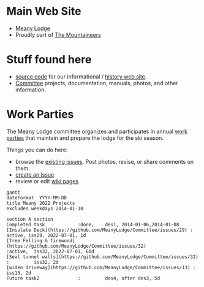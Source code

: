 # Main Web Site

- [Meany Lodge](https://www.mountaineers.org/locations-lodges/meany-lodge/)
- Proudly part of [The Mountaineers](https://www.mountaineers.org) 


# Stuff found here
- [source code](https://github.com/MeanyLodge/meanylodge.github.com) for our informational / [history web site](https://meanylodge.github.io).
- [Committee](https://github.com/MeanyLodge/Committee) projects, documentation, manuals, photos, and other information.


# Work Parties

The Meany Lodge committee organizes and participates in annual [work parties](https://meanylodge.github.io/Work-Parties) that maintain and prepare the lodge for the ski season.

Things you can do here:

- browse the [existing issues](https://github.com/MeanyLodge/Committee/issues). Post photos, revise, or share comments on them.
- [create an issue](https://github.com/MeanyLodge/Committee/issues/new)
- review or edit [wiki pages](https://github.com/MeanyLodge/Committee/wiki)

```mermaid
gantt
dateFormat  YYYY-MM-DD
title Meany 2022 Projects
excludes weekdays 2014-01-10

section A section
Completed task            :done,    des1, 2014-01-06,2014-01-08
[Insulate Deck](https://github.com/MeanyLodge/Committee/issues/29) : active, iss29, 2022-07-01, 1d
[Tree Felling & firewood](https://github.com/MeanyLodge/Committee/issues/32)               :active,  iss32, 2022-07-01, 60d
[Seal tunnel walls](https://github.com/MeanyLodge/Committee/issues/32)               :         iss32, 2d
[widen driveway](https://github.com/MeanyLodge/Committee/issues/13) : iss13, 2d
Future task2              :         des4, after des3, 5d
```
